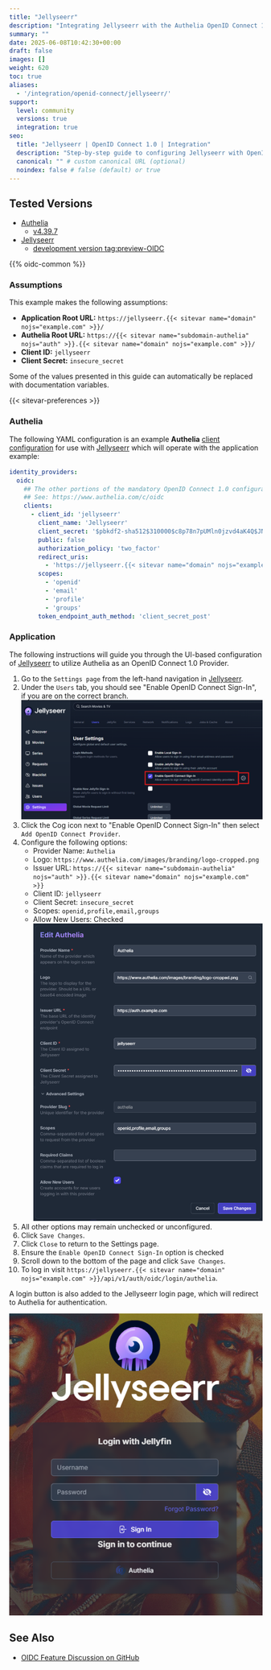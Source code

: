 ```yaml
---
title: "Jellyseerr"
description: "Integrating Jellyseerr with the Authelia OpenID Connect 1.0 Provider."
summary: ""
date: 2025-06-08T10:42:30+00:00
draft: false
images: []
weight: 620
toc: true
aliases:
  - '/integration/openid-connect/jellyseerr/'
support:
  level: community
  versions: true
  integration: true
seo:
  title: "Jellyseerr | OpenID Connect 1.0 | Integration"
  description: "Step-by-step guide to configuring Jellyseerr with OpenID Connect 1.0 for secure SSO. Enhance your login flow using Authelia’s modern identity management."
  canonical: "" # custom canonical URL (optional)
  noindex: false # false (default) or true
---
```


## Tested Versions

- [Authelia]
  - [v4.39.7](https://github.com/authelia/authelia/releases/tag/v4.39.7)
- [Jellyseerr]
  - [development version tag:preview-OIDC](https://github.com/fallenbagel/jellyseerr/releases/tag/preview-OIDC)

{{% oidc-common %}}

### Assumptions

This example makes the following assumptions:

- __Application Root URL:__ `https://jellyseerr.{{< sitevar name="domain" nojs="example.com" >}}/`
- __Authelia Root URL:__ `https://{{< sitevar name="subdomain-authelia" nojs="auth" >}}.{{< sitevar name="domain" nojs="example.com" >}}/`
- __Client ID:__ `jellyseerr`
- __Client Secret:__ `insecure_secret`

Some of the values presented in this guide can automatically be replaced with documentation variables.

{{< sitevar-preferences >}}

### Authelia

The following YAML configuration is an example __Authelia__ [client configuration] for use with [Jellyseerr] which will
operate with the application example:

```yaml {title="configuration.yml"}
identity_providers:
  oidc:
    ## The other portions of the mandatory OpenID Connect 1.0 configuration go here.
    ## See: https://www.authelia.com/c/oidc
    clients:
      - client_id: 'jellyseerr'
        client_name: 'Jellyseerr'
        client_secret: '$pbkdf2-sha512$310000$c8p78n7pUMln0jzvd4aK4Q$JNRBzwAo0ek5qKn50cFzzvE9RXV88h1wJn5KGiHrD0YKtZaR/nCb2CJPOsKaPK0hjf.9yHxzQGZziziccp6Yng'  # The digest of 'insecure_secret'.
        public: false
        authorization_policy: 'two_factor'
        redirect_uris:
          - 'https://jellyseerr.{{< sitevar name="domain" nojs="example.com" >}}/login/oidc/callback/authelia'
        scopes:
          - 'openid'
          - 'email'
          - 'profile'
          - 'groups'
        token_endpoint_auth_method: 'client_secret_post'
```

### Application

The following instructions will guide you through the UI-based configuration of [Jellyseerr] to utilize Authelia as an OpenID Connect 1.0 Provider.

1. Go to the `Settings page` from the left-hand navigation in [Jellyseerr].
2. Under the `Users` tab, you should see "Enable OpenID Connect Sign-In", if you are on the correct branch.
   ![Add OpenID Connect Provider](./settings.png)
3. Click the Cog icon next to "Enable OpenID Connect Sign-In" then select `Add OpenID Connect Provider`.
4. Configure the following options:
   - Provider Name: `Authelia`
   - Logo: `https://www.authelia.com/images/branding/logo-cropped.png`
   - Issuer URL: `https://{{< sitevar name="subdomain-authelia" nojs="auth" >}}.{{< sitevar name="domain" nojs="example.com" >}}`
   - Client ID: `jellyseerr`
   - Client Secret: `insecure_secret`
   - Scopes: `openid,profile,email,groups`
   - Allow New Users: Checked
   ![Example of provider settings](./provider.png)
5. All other options may remain unchecked or unconfigured.
6. Click `Save Changes`.
7. Click `Close` to return to the Settings page.
8. Ensure the `Enable OpenID Connect Sign-In` option is checked
9. Scroll down to the bottom of the page and click `Save Changes`.
10. To log in visit `https://jellyseerr.{{< sitevar name="domain" nojs="example.com" >}}/api/v1/auth/oidc/login/authelia`.

A login button is also added to the Jellyseerr login page, which will redirect to Authelia for authentication.

![Login Page](./login.png)

## See Also

- [OIDC Feature Discussion on GitHub](https://github.com/fallenbagel/jellyseerr/discussions/1529)

[Authelia]: https://www.authelia.com
[Jellyseerr]: https://github.com/fallenbagel/jellyseerr
[client configuration]: ../../../configuration/identity-providers/openid-connect/clients.md
